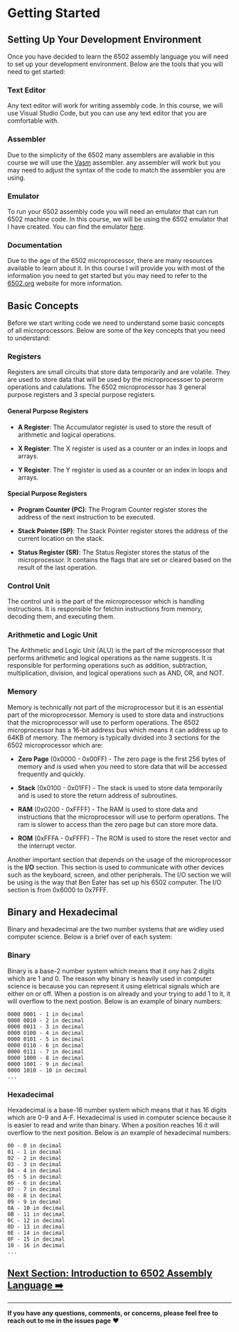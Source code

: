# Getting Started

## Setting Up Your Development Environment

Once you have decided to learn the 6502 assembly language you will need to set up your development environment. Below are the tools that you will need to get started:

### Text Editor

Any text editor will work for writing assembly code. In this course, we will use Visual Studio Code, but you can use any text editor that you are comfortable with.

### Assembler

Due to the simplicity of the 6502 many assemblers are avaliable in this course we will use the [Vasm](http://sun.hasenbraten.de/vasm/) assembler. any assembler will work but you may need to adjust the syntax of the code to match the assembler you are using.

### Emulator

To run your 6502 assembly code you will need an emulator that can run 6502 machine code. In this course, we will be using the 6502 emulator that I have created. You can find the emulator [here](https://github.com/mini51/6502emulator).

### Documentation

Due to the age of the 6502 microprocessor, there are many resources available to learn about it. In this course I will provide you with most of the information you need to get started but you may need to refer to the [6502.org](http://6502.org/) website for more information.

## Basic Concepts

Before we start writing code we need to understand some basic concepts of all microprocessors. Below are some of the key concepts that you need to understand:

### Registers

Registers are small circuits that store data temporarily and are volatile. They are used to store data that will be used by the microprocessoer to perorm operations and calulations. The 6502 microprocessor has 3 general purpose registers and 3 special purpose registers.

#### General Purpose Registers

- **A Register**: The Accumulator register is used to store the result of arithmetic and logical operations.

- **X Register**: The X register is used as a counter or an index in loops and arrays.

- **Y Register**: The Y register is used as a counter or an index in loops and arrays.

#### Special Purpose Registers

- **Program Counter (PC)**: The Program Counter register stores the address of the next instruction to be executed.

- **Stack Pointer (SP)**: The Stack Pointer register stores the address of the current location on the stack.

- **Status Register (SR)**: The Status Register stores the status of the microprocessor. It contains the flags that are set or cleared based on the result of the last operation.

### Control Unit

The control unit is the part of the microprocessor which is handling instructions. It is responsible for fetchin instructions from memory, decoding them, and executing them.

### Arithmetic and Logic Unit

The Arithmetic and Logic Unit (ALU) is the part of the microprocessor that performs arithmetic and logical operations as the name suggests. It is responsible for performing operations such as addition, subtraction, multiplication, division, and logical operations such as AND, OR, and NOT.

### Memory

Memory is technically not part of the microprocessor but it is an essential part of the microprocessor. Memory is used to store data and instructions that the microprocessor will use to perform operations. The 6502 microprocessor has a 16-bit address bus which means it can address up to 64KB of memory. The memory is typically divided into 3 sections for the 6502 microprocessor which are:

- **Zero Page** (0x0000 - 0x00FF) - The zero page is the first 256 bytes of memory and is used when you need to store data that will be accessed frequently and quickly.

- **Stack** (0x0100 - 0x01FF) - The stack is used to store data temporarily and is used to store the return address of subroutines.

- **RAM** (0x0200 - 0xFFFF) - The RAM is used to store data and instructions that the microprocessor will use to perform operations. The ram is slower to access than the zero page but can store more data.

- **ROM** (0xFFFA - 0xFFFF) - The ROM is used to store the reset vector and the interrupt vector.

Another important section that depends on the usage of the microprocessor is the **I/O** section. This section is used to communicate with other devices such as the keyboard, screen, and other peripherals. The I/O section we will be using is the way that Ben Eater has set up his 6502 computer. The I/O section is from 0x6000 to 0x7FFF.

## Binary and Hexadecimal

Binary and hexadecimal are the two number systems that are widley used computer science. Below is a brief over of each system:

### Binary

Binary is a base-2 number system which means that it ony has 2 digits which are 1 and 0. The reason why binary is heavily used in computer science is because you can represent it using eletrical signals which are either on or off. When a postion is on already and your trying to add 1 to it, it will overflow to the next postion. Below is an example of binary numbers:

```
0000 0001 - 1 in decimal
0000 0010 - 2 in decimal
0000 0011 - 3 in decimal
0000 0100 - 4 in decimal
0000 0101 - 5 in decimal
0000 0110 - 6 in decimal
0000 0111 - 7 in decimal
0000 1000 - 8 in decimal
0000 1001 - 9 in decimal
0000 1010 - 10 in decimal
...
```

### Hexadecimal

Hexadecimal is a base-16 number system which means that it has 16 digits which are 0-9 and A-F. Hexadecimal is used in computer science because it is easier to read and write than binary. When a position reaches 16 it will overflow to the next position. Below is an example of hexadecimal numbers:

```
00 - 0 in decimal
01 - 1 in decimal
02 - 2 in decimal
03 - 3 in decimal
04 - 4 in decimal
05 - 5 in decimal
06 - 6 in decimal
07 - 7 in decimal
08 - 8 in decimal
09 - 9 in decimal
0A - 10 in decimal
0B - 11 in decimal
0C - 12 in decimal
0D - 13 in decimal
0E - 14 in decimal
0F - 15 in decimal
10 - 16 in decimal
...
```

## [Next Section: Introduction to 6502 Assembly Language ➡️](introduction-to-6502-assembly-language.md)

<hr>

**If you have any questions, comments, or concerns, please feel free to reach out to me in the issues page** ❤️
